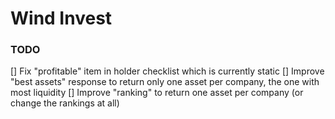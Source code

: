 # Wind Invest

### TODO

[] Fix "profitable" item in holder checklist which is currently static
[] Improve "best assets" response to return only one asset per company, the one with most liquidity
[] Improve "ranking" to return one asset per company (or change the rankings at all)